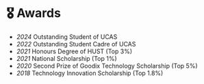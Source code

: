 # 🎖 Awards
- *2024* Outstanding Student of UCAS
- *2022* Outstanding Student Cadre of UCAS
- *2021* Honours Degree of HUST (Top 3%)
- *2021* National Scholarship (Top 1%)
- *2020* Second Prize of Goodix Technology Scholarship (Top 5%)
- *2018* Technology Innovation Scholarship (Top 1.8%)